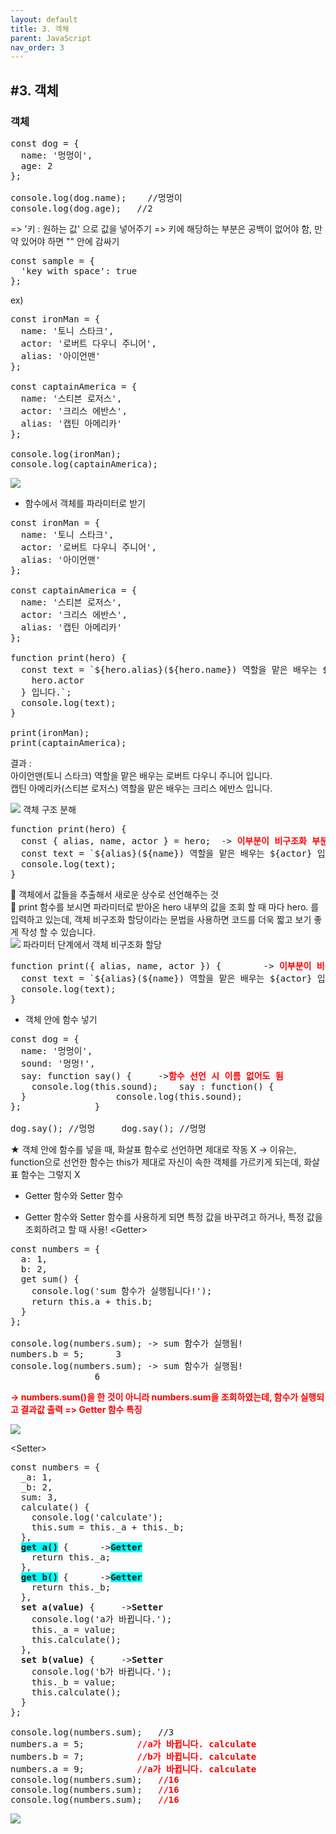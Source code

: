 ```yaml
---
layout: default
title: 3. 객체
parent: JavaScript
nav_order: 3
---
```


## #3. 객체
###	객체
<pre>
const dog = {
  name: '멍멍이',
  age: 2
};

console.log(dog.name);    //멍멍이
console.log(dog.age);	//2
</pre>

=> '키 : 원하는 값' 으로 값을 넣어주기
=> 키에 해당하는 부분은 공백이 없어야 함, 만약 있어야 하면 "" 안에 감싸기
<pre>
const sample = {
  'key with space': true
};
</pre>

ex)
<pre>
const ironMan = {
  name: '토니 스타크',
  actor: '로버트 다우니 주니어',
  alias: '아이언맨'
};

const captainAmerica = {
  name: '스티븐 로저스',
  actor: '크리스 에반스',
  alias: '캡틴 아메리카'
};

console.log(ironMan);
console.log(captainAmerica);
</pre>

<img src="/assets/images/css/객체1.png" >

* 함수에서 객체를 파라미터로 받기
<pre>
const ironMan = {
  name: '토니 스타크',
  actor: '로버트 다우니 주니어',
  alias: '아이언맨'
};

const captainAmerica = {
  name: '스티븐 로저스',
  actor: '크리스 에반스',
  alias: '캡틴 아메리카'
};

function print(hero) {
  const text = `${hero.alias}(${hero.name}) 역할을 맡은 배우는 ${
    hero.actor
  } 입니다.`;
  console.log(text);
}

print(ironMan); 
print(captainAmerica);
</pre>

결과 : <br>
아이언맨(토니 스타크) 역할을 맡은 배우는 로버트 다우니 주니어 입니다.<br>
캡틴 아메리카(스티븐 로저스) 역할을 맡은 배우는 크리스 에반스 입니다.

<img src="/assets/images/css/function1.png" >			
				객체 구조 분해
<pre>
function print(hero) {
  const { alias, name, actor } = hero;	-> <b style="color:red;">이부분이 비구조화 부분</b>
  const text = `${alias}(${name}) 역할을 맡은 배우는 ${actor} 입니다.`;
  console.log(text);
}
</pre>
	객체에서 값들을 추출해서 새로운 상수로 선언해주는 것<br>
	print 함수를 보시면 파라미터로 받아온 hero 내부의 값을 조회 할 때 마다 hero. 를 입력하고 있는데, 객체 비구조화 할당이라는 문법을 사용하면 코드를 더욱 짧고 보기 좋게 작성 할 수 있습니다.<br>

<img src="/assets/images/css/function1.png" >
파라미터 단계에서 객체 비구조화 할당
<pre>
function print({ alias, name, actor }) {		-> <b style="color:red;">이부분이 비구조화 부분</b>
  const text = `${alias}(${name}) 역할을 맡은 배우는 ${actor} 입니다.`;
  console.log(text);
}
</pre>

* 객체 안에 함수 넣기
<pre>
const dog = {
  name: '멍멍이',
  sound: '멍멍!',
  say: function say() {		-><b style="color:red;">함수 선언 시 이름 없어도 됨</b>
    console.log(this.sound);	say : function() {
  }					console.log(this.sound);
};				}

dog.say(); //멍멍		dog.say(); //멍멍
</pre>

★ 객체 안에 함수를 넣을 때, 화살표 함수로 선언하면 제대로 작동 X
 -> 이유는, function으로 선언한 함수는 this가 제대로 자신이 속한 객체를 가르키게 되는데, 화살표 함수는 그렇지 X

* Getter 함수와 Setter 함수
- Getter 함수와 Setter 함수를 사용하게 되면 특정 값을 바꾸려고 하거나, 특정 값을 조회하려고 할 때 사용!
&lt;Getter>
<pre>
const numbers = {
  a: 1,
  b: 2,
  get sum() {
    console.log('sum 함수가 실행됩니다!');
    return this.a + this.b;
  }
};

console.log(numbers.sum); -> sum 함수가 실행됨!
numbers.b = 5;		3
console.log(numbers.sum); -> sum 함수가 실행됨!
  				6
</pre>
<b style="color:red;">-> numbers.sum()을 한 것이 아니라 numbers.sum을 조회하였는데, 함수가 실행되고 결과값 출력 => Getter 함수 특징</b>
 
<img src="/assets/images/css/객체2.png" >

&lt;Setter>
<pre>
const numbers = {
  _a: 1,
  _b: 2,
  sum: 3,
  calculate() {
    console.log('calculate');
    this.sum = this._a + this._b;
  },
  <b style="background:#00fffa;">get a()</b> {		-><b style="background:#00fffa;">Getter</b>
    return this._a;
  },
  <b style="background:#00fffa;">get b()</b> {		-><b style="background:#00fffa;">Getter</b>
    return this._b;
  },
  <b style="background:#yellow;">set a(value)</b> {		-><b style="background:#yellow;">Setter</b>
    console.log('a가 바뀝니다.');
    this._a = value;
    this.calculate();
  },
  <b style="background:#yellow;">set b(value)</b> {		-><b style="background:#yellow;">Setter</b>
    console.log('b가 바뀝니다.');
    this._b = value;
    this.calculate();
  }
};

console.log(numbers.sum);	//3
numbers.a = 5;			<b style="color:red;">//a가 바뀝니다. calculate</b>
numbers.b = 7;			<b style="color:red;">//b가 바뀝니다. calculate</b>
numbers.a = 9;			<b style="color:red;">//a가 바뀝니다. calculate</b>
console.log(numbers.sum);	<b style="color:red;">//16</b>
console.log(numbers.sum);	<b style="color:red;">//16</b>
console.log(numbers.sum);	<b style="color:red;">//16</b>
</pre>
<img src="/assets/images/css/객체3.png" >